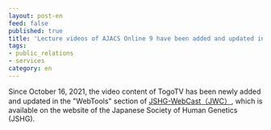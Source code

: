 ```yaml
---
layout: post-en
feed: false
published: true
title: 'Lecture videos of AJACS Online 9 have been added and updated in JSHG-WebCast (JWC), the educational content delivery system of the Japanese Society of Human Genetics.'
tags:
- public_relations
- services
category: en
---
```


Since October 16, 2021, the video content of TogoTV has been newly added and updated in the "WebTools" section of [JSHG\-WebCast（JWC）](https://jshg.jp/webcast/), which is available on the website of the Japanese Society of Human Genetics (JSHG).
